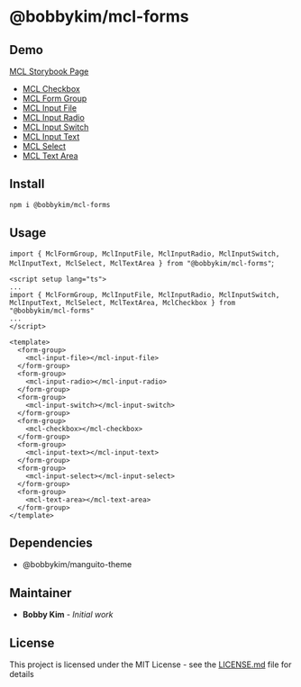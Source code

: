# @bobbykim/mcl-forms

## Demo

[MCL Storybook Page](https://manguito-component-library.vercel.app/)

- [MCL Checkbox](https://manguito-component-library.vercel.app/?path=/docs/components-form-mclcheckbox--mclcheckbox)
- [MCL Form Group](https://manguito-component-library.vercel.app/?path=/docs/components-form-mclformgroup--mclformgroup)
- [MCL Input File](https://manguito-component-library.vercel.app/?path=/docs/components-form-mclinputfile--mclinputfile)
- [MCL Input Radio](https://manguito-component-library.vercel.app/?path=/docs/components-form-mclinputradio--mclinputradio)
- [MCL Input Switch](https://manguito-component-library.vercel.app/?path=/docs/components-form-mclinputswitch--mclinputswitch)
- [MCL Input Text](https://manguito-component-library.vercel.app/?path=/docs/components-form-mclinputtext--mclinputtext)
- [MCL Select](https://manguito-component-library.vercel.app/?path=/docs/components-form-mclselect--mclselect)
- [MCL Text Area](https://manguito-component-library.vercel.app/?path=/docs/components-form-mcltextarea--mcltextarea)

## Install

```sh
npm i @bobbykim/mcl-forms
```

## Usage

`import { MclFormGroup, MclInputFile, MclInputRadio, MclInputSwitch, MclInputText, MclSelect, MclTextArea } from "@bobbykim/mcl-forms"`;

```vue
<script setup lang="ts">
...
import { MclFormGroup, MclInputFile, MclInputRadio, MclInputSwitch, MclInputText, MclSelect, MclTextArea, MclCheckbox } from "@bobbykim/mcl-forms"
...
</script>

<template>
  <form-group>
    <mcl-input-file></mcl-input-file>
  </form-group>
  <form-group>
    <mcl-input-radio></mcl-input-radio>
  </form-group>
  <form-group>
    <mcl-input-switch></mcl-input-switch>
  </form-group>
  <form-group>
    <mcl-checkbox></mcl-checkbox>
  </form-group>
  <form-group>
    <mcl-input-text></mcl-input-text>
  </form-group>
  <form-group>
    <mcl-input-select></mcl-input-select>
  </form-group>
  <form-group>
    <mcl-text-area></mcl-text-area>
  </form-group>
</template>
```

## Dependencies

- @bobbykim/manguito-theme

## Maintainer

- **Bobby Kim** - _Initial work_

## License

This project is licensed under the MIT License - see the [LICENSE.md](./LICENSE.md) file for details
